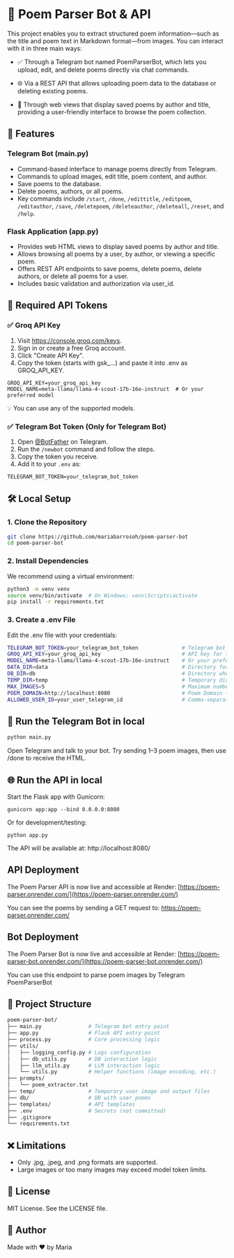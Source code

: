 # 📝 Poem Parser Bot & API

This project enables you to extract structured poem information—such as the title and poem text in Markdown format—from images. You can interact with it in three main ways:

- ✅ Through a Telegram bot named PoemParserBot, which lets you upload, edit, and delete poems directly via chat commands.

- 🌐 Via a REST API that allows uploading poem data to the database or deleting existing poems.

- 📄 Through web views that display saved poems by author and title, providing a user-friendly interface to browse the poem collection.


## 🚀 Features

### Telegram Bot (main.py)
- Command-based interface to manage poems directly from Telegram.
- Commands to upload images, edit title, poem content, and author.
- Save poems to the database.
- Delete poems, authors, or all poems.
- Key commands include `/start`, `/done`, `/edittitle`, `/editpoem`, `/editauthor`, `/save`, `/deletepoem`, `/deleteauthor`, `/deleteall`, `/reset`, and `/help`.

### Flask Application (app.py)
- Provides web HTML views to display saved poems by author and title.
- Allows browsing all poems by a user, by author, or viewing a specific poem.
- Offers REST API endpoints to save poems, delete poems, delete authors, or delete all poems for a user.
- Includes basic validation and authorization via user_id.


## 🔑 Required API Tokens

### ✅ Groq API Key
1. Visit https://console.groq.com/keys.
2. Sign in or create a free Groq account.
3. Click "Create API Key".
4. Copy the token (starts with gsk_...) and paste it into .env as GROQ_API_KEY.

```env
GROQ_API_KEY=your_groq_api_key
MODEL_NAME=meta-llama/llama-4-scout-17b-16e-instruct  # Or your preferred model
```

💡 You can use any of the supported models.

### ✅ Telegram Bot Token (Only for Telegram Bot)
1. Open [@BotFather](https://t.me/BotFather) on Telegram.
2. Run the `/newbot` command and follow the steps.
3. Copy the token you receive.
4. Add it to your `.env` as:

```env
TELEGRAM_BOT_TOKEN=your_telegram_bot_token
```


## 🛠️ Local Setup

### 1. Clone the Repository

```bash
git clone https://github.com/mariabarrosoh/poem-parser-bot
cd poem-parser-bot
```

### 2. Install Dependencies
We recommend using a virtual environment:
```bash
python3 -m venv venv
source venv/bin/activate  # On Windows: venv\Scripts\activate
pip install -r requirements.txt
```

### 3. Create a .env File
Edit the .env file with your credentials:
```bash
TELEGRAM_BOT_TOKEN=your_telegram_bot_token              # Telegram bot token from @BotFather
GROQ_API_KEY=your_groq_api_key                          # API key for the Groq service
MODEL_NAME=meta-llama/llama-4-scout-17b-16e-instruct    # Or your preferred model name
DATA_DIR=data                                           # Directory for temporary user image and output files
DB_DIR=db                                               # Directory where the poem database is stored
TEMP_DIR=temp                                           # Temporary directory for intermediate files
MAX_IMAGES=5                                            # Maximum number of images allowed per upload
POEM_DOMAIN=http://localhost:8080                       # Poem Domain for local, https://poem-parser.onrender.com for production
ALLOWED_USER_ID=your_user_telegram_id                   # Comma-separated Telegram user IDs authorized to use the app (e.g., 123456789,987654321)
```

## 🤖 Run the Telegram Bot in local
```bash
python main.py
```

Open Telegram and talk to your bot. Try sending 1–3 poem images, then use /done to receive the HTML.

## 🌐 Run the API in local
Start the Flask app with Gunicorn:
```
gunicorn app:app --bind 0.0.0.0:8080
```

Or for development/testing:
```
python app.py
```

The API will be available at:
http://localhost:8080/


## API Deployment

The Poem Parser API is now live and accessible at Render: [https://poem-parser.onrender.com/](https://poem-parser.onrender.com/)

You can see the poems by sending a GET request to: https://poem-parser.onrender.com/

## Bot Deployment

The Poem Parser Bot is now live and accessible at Render: [https://poem-parser-bot.onrender.com/](https://poem-parser-bot.onrender.com/)

You can use this endpoint to parse poem images by Telegram PoemParserBot



## 📁 Project Structure

```bash
poem-parser-bot/
├── main.py               # Telegram bot entry point
├── app.py                # Flask API entry point
├── process.py            # Core processing logic
├── utils/
│   ├── logging_config.py # Logs configuration
│   ├── db_utils.py       # DB interaction logic
│   ├── llm_utils.py      # LLM interaction logic
│   └── utils.py          # Helper functions (image encoding, etc.)
├── prompts/
│   └── poem_extractor.txt
├── temp/                 # Temporary user image and output files
├── db/                   # DB with user poems
├── templates/            # API templates
├── .env                  # Secrets (not committed)
├── .gitignore
└── requirements.txt
```


## ❌ Limitations
- Only .jpg, .jpeg, and .png formats are supported.
- Large images or too many images may exceed model token limits.

## 📄 License
MIT License. See the LICENSE file.

## 👤 Author
Made with ❤️ by Maria
